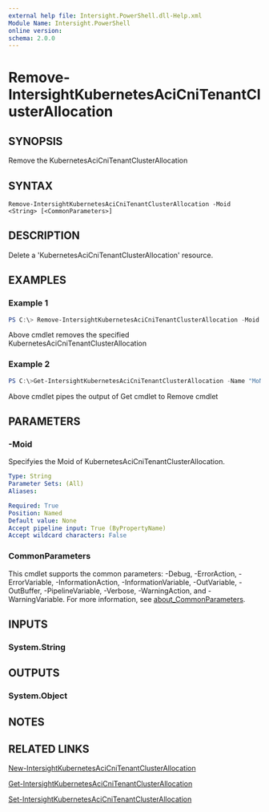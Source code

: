 ```yaml
---
external help file: Intersight.PowerShell.dll-Help.xml
Module Name: Intersight.PowerShell
online version:
schema: 2.0.0
---
```


# Remove-IntersightKubernetesAciCniTenantClusterAllocation

## SYNOPSIS
Remove the KubernetesAciCniTenantClusterAllocation

## SYNTAX

```
Remove-IntersightKubernetesAciCniTenantClusterAllocation -Moid <String> [<CommonParameters>]
```

## DESCRIPTION
Delete a &apos;KubernetesAciCniTenantClusterAllocation&apos; resource.

## EXAMPLES

### Example 1
```powershell
PS C:\> Remove-IntersightKubernetesAciCniTenantClusterAllocation -Moid "xxxxxxxxxxxxxxxxxxxxxxxxxxx"
```
Above cmdlet removes the specified KubernetesAciCniTenantClusterAllocation 

### Example 2
```powershell
PS C:\>Get-IntersightKubernetesAciCniTenantClusterAllocation -Name "MoName"|  Remove-IntersightKubernetesAciCniTenantClusterAllocation
```
Above cmdlet pipes the output of Get cmdlet to Remove cmdlet

## PARAMETERS

### -Moid
Specifyies the Moid of KubernetesAciCniTenantClusterAllocation.

```yaml
Type: String
Parameter Sets: (All)
Aliases:

Required: True
Position: Named
Default value: None
Accept pipeline input: True (ByPropertyName)
Accept wildcard characters: False
```

### CommonParameters
This cmdlet supports the common parameters: -Debug, -ErrorAction, -ErrorVariable, -InformationAction, -InformationVariable, -OutVariable, -OutBuffer, -PipelineVariable, -Verbose, -WarningAction, and -WarningVariable. For more information, see [about_CommonParameters](http://go.microsoft.com/fwlink/?LinkID=113216).

## INPUTS

### System.String

## OUTPUTS

### System.Object
## NOTES

## RELATED LINKS

[New-IntersightKubernetesAciCniTenantClusterAllocation](./New-IntersightKubernetesAciCniTenantClusterAllocation.md)

[Get-IntersightKubernetesAciCniTenantClusterAllocation](./Get-IntersightKubernetesAciCniTenantClusterAllocation.md)

[Set-IntersightKubernetesAciCniTenantClusterAllocation](./Set-IntersightKubernetesAciCniTenantClusterAllocation.md)

